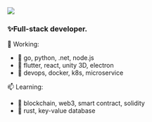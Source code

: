 <picture>
<source 
  srcset="https://github-readme-stats.vercel.app/api?username=goxiaoy&show_icons=true&theme=dark"
  media="(prefers-color-scheme: dark)"
/>
<source
  srcset="https://github-readme-stats.vercel.app/api?username=goxiaoy&show_icons=true"
  media="(prefers-color-scheme: light), (prefers-color-scheme: no-preference)"
/>
<img src="https://github-readme-stats.vercel.app/api?username=goxiaoy&show_icons=true" />
</picture>

### ✨Full-stack developer.

🎯 Working: 
- 🌱 go, python, .net, node.js
- 🌱 flutter, react, unity 3D, electron
- 🌱 devops, docker, k8s, microservice

📫 Learning:
- 🌱 blockchain, web3, smart contract, solidity
- 🌱 rust, key-value database

<!--
**Goxiaoy/Goxiaoy** is a ✨ _special_ ✨ repository because its `README.md` (this file) appears on your GitHub profile.

Here are some ideas to get you started:

- 🔭 I’m currently working on ...
- 🌱 I’m currently learning ...
- 👯 I’m looking to collaborate on ...
- 🤔 I’m looking for help with ...
- 💬 Ask me about ...
- 📫 How to reach me: ...
- 😄 Pronouns: ...
- ⚡ Fun fact: ...
-->

